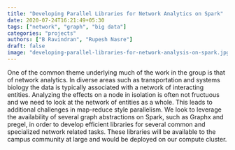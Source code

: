 ```yaml
---
title: "Developing Parallel Libraries for Network Analytics on Spark"
date: 2020-07-24T16:21:49+05:30
tags: ["network", "graph", "big data"]
categories: "projects"
authors: ["B Ravindran", "Rupesh Nasre"]
draft: false
image: "developing-parallel-libraries-for-network-analysis-on-spark.jpg"
---
```




One of the common theme underlying much of the work in the group is that of network analytics. In diverse areas such as transportation and systems biology the data is typically associated with a network of interacting entities. Analyzing the effects on a node in isolation is often not fructuous and we need to look at the network of entities as a whole. This leads to additional challenges in map-reduce style parallelism. We look to leverage the availability of several graph abstractions on Spark, such as Graphx and pregel, in order to develop efficient libraries for several common and specialized network related tasks. These libraries will be available to the campus community at large and would be deployed on our compute cluster.


